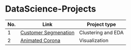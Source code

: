 # DataScience-Projects

|No. | Link | Project type|
|----|------|-------------|
|1| [Customer Segmenation](https://nbviewer.jupyter.org/github/arvindelangovan/DataScience-Projects/blob/master/Mall%20Customers%20Segmentation/Mall%20Customer%20Segmentation.ipynb) | Clustering and EDA |
|2| [Animated Corona](https://nbviewer.jupyter.org/github/arvindelangovan/DataScience-Projects/blob/master/Corona%20Cases%20Animated/Animated%20Corona.ipynb) | Visualization |
